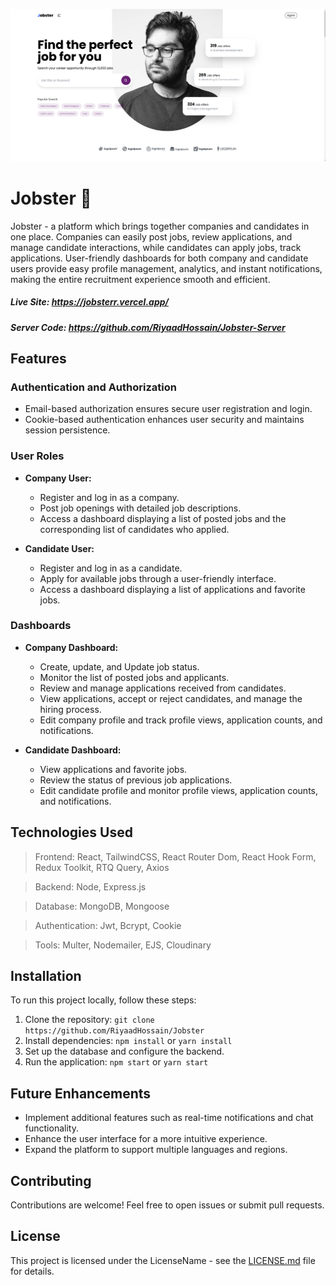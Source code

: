 ![alt text](screenshots/jobster-home.png)

# Jobster 💼

Jobster - a platform which brings together companies and candidates in one place. Companies can easily post jobs, review applications, and manage candidate interactions, while candidates can apply jobs, track applications. User-friendly dashboards for both company and candidate users provide easy profile management, analytics, and instant notifications, making the entire recruitment experience smooth and efficient.

##### Live Site: https://jobsterr.vercel.app/

##### Server Code: https://github.com/RiyaadHossain/Jobster-Server

## Features

### Authentication and Authorization

- Email-based authorization ensures secure user registration and login.
- Cookie-based authentication enhances user security and maintains session persistence.

### User Roles

- **Company User:**

  - Register and log in as a company.
  - Post job openings with detailed job descriptions.
  - Access a dashboard displaying a list of posted jobs and the corresponding list of candidates who applied.

- **Candidate User:**
  - Register and log in as a candidate.
  - Apply for available jobs through a user-friendly interface.
  - Access a dashboard displaying a list of applications and favorite jobs.

### Dashboards

- **Company Dashboard:**

  - Create, update, and Update job status.
  - Monitor the list of posted jobs and applicants.
  - Review and manage applications received from candidates.
  - View applications, accept or reject candidates, and manage the hiring process.
  - Edit company profile and track profile views, application counts, and notifications.

- **Candidate Dashboard:**
  - View applications and favorite jobs.
  - Review the status of previous job applications.
  - Edit candidate profile and monitor profile views, application counts, and notifications.

## Technologies Used

> Frontend: React, TailwindCSS, React Router Dom, React Hook Form, Redux Toolkit, RTQ Query, Axios

> Backend: Node, Express.js

> Database: MongoDB, Mongoose

> Authentication: Jwt, Bcrypt, Cookie

> Tools: Multer, Nodemailer, EJS, Cloudinary

## Installation

To run this project locally, follow these steps:

1. Clone the repository: `git clone https://github.com/RiyaadHossain/Jobster`
2. Install dependencies: `npm install` or `yarn install`
3. Set up the database and configure the backend.
4. Run the application: `npm start` or `yarn start`

## Future Enhancements

- Implement additional features such as real-time notifications and chat functionality.
- Enhance the user interface for a more intuitive experience.
- Expand the platform to support multiple languages and regions.

## Contributing

Contributions are welcome! Feel free to open issues or submit pull requests.

## License

This project is licensed under the LicenseName - see the [LICENSE.md](LICENSE.md) file for details.
